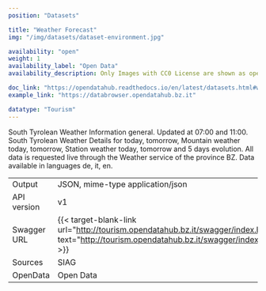 ```yaml
---
position: "Datasets"

title: "Weather Forecast"
img: "/img/datasets/dataset-environment.jpg"

availability: "open"
weight: 1
availability_label: "Open Data"
availability_description: Only Images with CC0 License are shown as open data

doc_link: "https://opendatahub.readthedocs.io/en/latest/datasets.html#weather-forecast-dataset"
example_link: "https://databrowser.opendatahub.bz.it"

datatype: "Tourism"
---
```


South Tyrolean Weather Information general. Updated at 07:00 and 11:00. South Tyrolean Weather Details for today, tomorrow, Mountain weather today, tomorrow, Station weather today, tomorrow and 5 days evolution. All data is requested live through the Weather service of the province BZ. Data available in languages de, it, en.

|             |                                                              |
| :---------- | ------------------------------------------------------------ |
| Output      | JSON, mime-type application/json                             |
| API version | v1                                                           |
| Swagger URL | {{< target-blank-link url="http://tourism.opendatahub.bz.it/swagger/index.html#/Weather" text="http://tourism.opendatahub.bz.it/swagger/index.html#/Weather" >}} |
| Sources     | SIAG                                                         |
| OpenData    | Open Data         |
